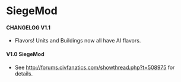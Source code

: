 SiegeMod
====

#### CHANGELOG V1.1

- Flavors! Units and Buildings now all have AI flavors.

#### V1.0 SiegeMod
- See http://forums.civfanatics.com/showthread.php?t=508975 for details.

